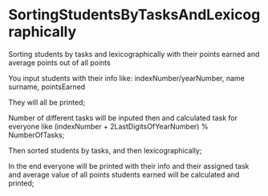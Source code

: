# SortingStudentsByTasksAndLexicographically
Sorting students by tasks and lexicographically with their points earned and average points out of all points

You input students with their info like: 
indexNumber/yearNumber, name surname, pointsEarned

They will all be printed;

Number of different tasks will be inputed then and calculated task for everyone like (indexNumber + 2LastDigitsOfYearNumber) % NumberOfTasks;

Then sorted students by tasks, and then lexicographically;

In the end everyone will be printed with their info and their assigned task and average value of all points students earned will be calculated and printed;
